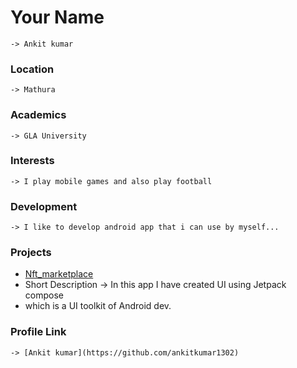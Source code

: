 # Your Name
    
    -> Ankit kumar

### Location

    -> Mathura

### Academics

    -> GLA University

### Interests

    -> I play mobile games and also play football

### Development

    -> I like to develop android app that i can use by myself...

### Projects

- [Nft_marketplace](https://github.com/ankitkumar1302/NFT_marketplace) 
- Short Description -> In this app I have created UI using Jetpack compose 
- which is a UI toolkit of Android dev.

### Profile Link

    -> [Ankit kumar](https://github.com/ankitkumar1302)